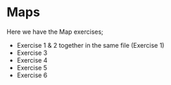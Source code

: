# Maps
Here we have the Map exercises;

- Exercise 1 & 2 together in the same file (Exercise 1)
- Exercise 3
- Exercise 4
- Exercise 5
- Exercise 6
